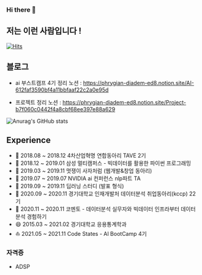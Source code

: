### Hi there 👋 
## 저는 이런 사람입니다 !

[![Hits](https://hits.seeyoufarm.com/api/count/incr/badge.svg?url=https%3A%2F%2Fgithub.com%2Fkiminlim&count_bg=%23FFC4C4&title_bg=%23FF9494&icon=moleculer.svg&icon_color=%23E7E7E7&title=hits&edge_flat=false)](https://hits.seeyoufarm.com)

## 블로그 
- ai 부스트캠프 4기 정리 노션 : https://phrygian-diadem-ed8.notion.site/AI-612faf3590bf4a11bbfaaf22c2a0e95d

- 프로젝트 정리 노션 : https://phrygian-diadem-ed8.notion.site/Project-b7f060c0442f4a8cbf68ee397e88a629


![Anurag's GitHub stats](https://github-readme-stats.vercel.app/api?username=kiminlim&count_private=true&show_icons=true&theme=dracula)


## Experience
- 🔭 2018.08 ~ 2018.12	4차산업혁명 연합동아리 TAVE 2기 
- 🌱 2018.12 ~ 2019.01	삼성 멀티캠퍼스 - 빅데이터를 활용한 파이썬 프로그래밍
- 👯 2019.03 ~ 2019.11	멋쟁이 사자처럼 (웹개발&창업 동아리)
- 🤔 2019.07 ~ 2019.07	NVIDIA ai 컨퍼런스	nlp파트 TA
- 🌱 2019.09 ~ 2019.11  딥러닝 스터디 (발표 형식) 
- 🌱 2020.09 ~ 2020.11  경기대학교 인재개발처 데이터분석 취업동아리(kccp) 22기 
- 🌱 2020.11 ~ 2020.11  코멘토 - 데이터분석 실무자와 빅데이터 인프라부터 데이터분석 경험하기
- 😄 2015.03 ~ 2021.02  경기대학교 응용통계학과		
- ⛵️ 2021.05 ~ 2021.11  Code States - AI BootCamp 4기


### 자격증
- ADSP

